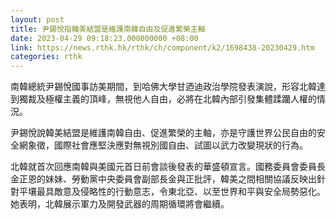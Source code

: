 ```yaml
---
layout: post
title: 尹錫悅指韓美結盟是維護南韓自由及促進繁榮主軸
date: 2023-04-29 09:18:23.000000000 +08:00
link: https://news.rthk.hk/rthk/ch/component/k2/1698438-20230429.htm
categories: rthk
---
```


南韓總統尹錫悅國事訪美期間，到哈佛大學甘迺迪政治學院發表演說，形容北韓達到獨裁及極權主義的頂峰，無視他人自由，必將在北韓內部引發集體蹂躪人權的情況。

尹錫悅說韓美結盟是維護南韓自由、促進繁榮的主軸，亦是守護世界公民自由的安全網象徵，國際社會應堅決應對無視別國自由、試圖以武力改變現狀的行為。

北韓就首次回應南韓與美國元首日前會談後發表的華盛頓宣言。國務委員會委員長金正恩的妹妹、勞動黨中央委員會副部長金與正批評，韓美之間相關協議反映出針對平壤最具敵意及侵略性的行動意志，令東北亞、以至世界和平與安全局勢惡化。她表明，北韓展示軍力及開發武器的周期循環將會繼續。
